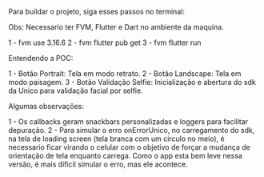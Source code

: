 Para buildar o projeto, siga esses passos no terminal:

Obs: Necessario ter FVM, Flutter e Dart no ambiente da maquina.

1 - fvm use 3.16.6
2 - fvm flutter pub get
3 - fvm flutter run

Entendendo a POC:

1 - Botão Portrait: Tela em modo retrato.
2 - Botão Landscape: Tela em modo paisagem.
3 - Botão Validação Selfie: Inicialização e abertura do sdk da Unico para validação facial por selfie.

Algumas observações:

1 - Os callbacks geram snackbars personalizadas e loggers para facilitar depuração.
2 - Para simular o erro onErrorUnico, no carregamento do sdk, na tela de loading screen (tela branca com um circulo no meio), é necessario ficar virando o celular com o objetivo de forçar a mudança de orientação de tela enquanto carrega. Como o app esta bem leve nessa versão, é mais dificil simular o erro, mas ele acontece.

